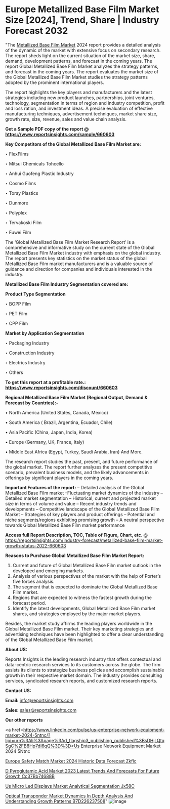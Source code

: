 # Europe Metallized Base Film Market Size [2024], Trend, Share | Industry Forecast 2032

  "The <a href=https://www.reportsinsights.com/sample/660603>Metallized Base Film Market</a> 2024 report provides a detailed analysis of the dynamic of the market with extensive focus on secondary research. The report sheds light on the current situation of the market size, share, demand, development patterns, and forecast in the coming years. The report Global Metallized Base Film Market analyzes the strategy patterns, and forecast in the coming years. The report evaluates the market size of the Global Metallized Base Film Market studies the strategy patterns adopted by the prominent international players.

The report highlights the key players and manufacturers and the latest strategies including new product launches, partnerships, joint ventures, technology, segmentation in terms of region and industry competition, profit and loss ration, and investment ideas. A precise evaluation of effective manufacturing techniques, advertisement techniques, market share size, growth rate, size, revenue, sales and value chain analysis.

<strong>Get a Sample PDF copy of the report @ <a href=https://www.reportsinsights.com/sample/660603 style=color:#0000ff;>https://www.reportsinsights.com/sample/660603</a></strong>

<strong>Key Competitors of the Global Metallized Base Film Market are:</strong>

‣ FlexFilms

‣ Mitsui Chemicals Tohcello

‣ Anhui Guofeng Plastic Industry

‣ Cosmo Films

‣ Toray Plastics

‣ Dunmore

‣ Polyplex

‣ Tervakoski Film

‣ Fuwei Film

The ‘Global Metallized Base Film Market Research Report’ is a comprehensive and informative study on the current state of the Global Metallized Base Film Market industry with emphasis on the global industry. The report presents key statistics on the market status of the global Metallized Base Film market manufacturers and is a valuable source of guidance and direction for companies and individuals interested in the industry.

<strong>Metallized Base Film Industry Segmentation covered are:</strong>

<strong>Product Type Segmentation</strong>

‣ BOPP Film

‣ PET Film

‣ CPP Film

<strong>Market by Application Segmentation</strong>

‣ Packaging Industry

‣ Construction Industry

‣ Electrics Industry

‣ Others

<strong>To get this report at a profitable rate.: <a href=https://www.reportsinsights.com/discount/660603 style=color:#0000ff;>https://www.reportsinsights.com/discount/660603</a></strong>

<strong>Regional Metallized Base Film Market (Regional Output, Demand &amp; Forecast by Countries):-</strong>

• North America (United States, Canada, Mexico)

• South America ( Brazil, Argentina, Ecuador, Chile)

• Asia Pacific (China, Japan, India, Korea)

• Europe (Germany, UK, France, Italy)

• Middle East Africa (Egypt, Turkey, Saudi Arabia, Iran) And More.

The research report studies the past, present, and future performance of the global market. The report further analyzes the present competitive scenario, prevalent business models, and the likely advancements in offerings by significant players in the coming years.

<strong>Important Features of the report:</strong>
– Detailed analysis of the Global Metallized Base Film market
–Fluctuating market dynamics of the industry
–Detailed market segmentation
– Historical, current and projected market size in terms of volume and value
– Recent industry trends and developments
– Competitive landscape of the Global Metallized Base Film Market
– Strategies of key players and product offerings
– Potential and niche segments/regions exhibiting promising growth
– A neutral perspective towards Global Metallized Base Film market performance

<strong>Access full Report Description, TOC, Table of Figure, Chart, etc. </strong>@   <a href=https://reportsinsights.com/industry-forecast/metallized-base-film-market-growth-status-2022-660603 style=color:#0000ff;>https://reportsinsights.com/industry-forecast/metallized-base-film-market-growth-status-2022-660603</a>

<strong>Reasons to Purchase Global Metallized Base Film Market Report:</strong>
1. Current and future of Global Metallized Base Film market outlook in the developed and emerging markets.
2. Analysis of various perspectives of the market with the help of Porter’s five forces analysis.
3. The segment that is expected to dominate the Global Metallized Base Film market.
4. Regions that are expected to witness the fastest growth during the forecast period.
5. Identify the latest developments, Global Metallized Base Film market shares, and strategies employed by the major market players.

Besides, the market study affirms the leading players worldwide in the Global Metallized Base Film market. Their key marketing strategies and advertising techniques have been highlighted to offer a clear understanding of the Global Metallized Base Film market.

<strong><strong>About US</strong>:</strong>

Reports Insights is the leading research industry that offers contextual and data-centric research services to its customers across the globe. The firm assists its clients to strategize business policies and accomplish sustainable growth in their respective market domain. The industry provides consulting services, syndicated research reports, and customized research reports.

<strong>Contact US:</strong>

<p class=><b>Email:</b> <a href=mailto:info@reportsinsights.com>info@reportsinsights.com</a></p>
<p class=><b>Sales:</b> <a href=mailto:sales@reportsinsights.com>sales@reportsinsights.com</a></p>

<strong>Our other reports</strong>

<a href=https://www.linkedin.com/pulse/us-enterprise-network-equipment-market-2024-5ntnc/?lipi=urn%3Ali%3Apage%3Ad_flagship3_publishing_published%3BsDHjLQtqSgC%2FB8Hp7dI6qQ%3D%3D>Us Enterprise Network Equipment Market 2024 5Ntnc</a>

<a href=https://www.linkedin.com/pulse/europe-safety-match-market-2024-historic-data-forecast-zkflc/>Europe Safety Match Market 2024 Historic Data Forecast Zkflc</a>

<a href=https://medium.com/@swatiga40/d-pyroglutamic-acid-market-2023-latest-trends-and-forecasts-for-future-growth-cc37bb74688b>D Pyroglutamic Acid Market 2023 Latest Trends And Forecasts For Future Growth Cc37Bb74688B</a>

<a href=https://www.linkedin.com/pulse/us-micro-led-displays-market-analytical-segmentation-jx58c/>Us Micro Led Displays Market Analytical Segmentation Jx58C</a>

<a href=https://medium.com/@sakshideshmukh994/optical-transponder-market-dynamics-in-depth-analysis-and-understanding-growth-patterns-b7d226237508>Optical Transponder Market Dynamics In Depth Analysis And Understanding Growth Patterns B7D226237508</a>"
![image](https://github.com/daminid12/RImarketresearch/assets/158430485/5a44c06f-4b7a-4a3c-bd52-478517e13ff2)

